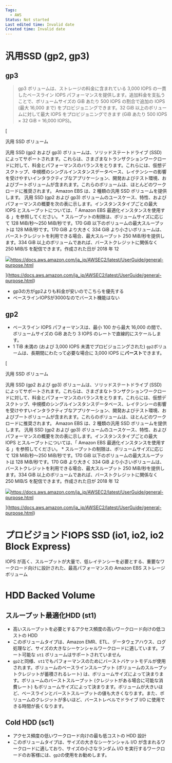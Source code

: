 ```yaml
---
Tags:
  - AWS
Status: Not started
Last edited time: Invalid date
Created time: Invalid date
---
```

# 汎用SSD (gp2, gp3)

## gp3

> gp3 ボリュームは、ストレージの料金に含まれている 3,000 IOPS の一貫したベースライン IOPS パフォーマンスを提供します。追加料金を支払うことで、ボリュームサイズの GiB あたり 500 IOPS の割合で追加の IOPS (最大 16,000 まで) をプロビジョニングできます。32 GiB 以上のボリュームに対して最大 IOPS をプロビジョニングできます (GiB あたり 500 IOPS × 32 GiB = 16,000 IOPS)。

[

汎用 SSD ボリューム

汎用 SSD (gp2 および gp3) ボリュームは、ソリッドステートドライブ (SSD) によってサポートされます。これらは、さまざまなトランザクションワークロードに対して、料金とパフォーマンスのバランスをとります。これらには、仮想デスクトップ、中規模のシングルインスタンスデータベース、レイテンシーの影響を受けやすいインタラクティブなアプリケーション、開発およびテスト環境、およびブートボリュームが含まれます。これらのボリュームは、ほとんどのワークロードに推奨されます。 Amazon EBS は、2 種類の汎用 SSD ボリュームを提供します。 汎用 SSD (gp2 および gp3) ボリュームのユースケース、特性、およびパフォーマンスの概要を次の表に示します。インスタンスタイプごとの最大 IOPS とスループットについては、「 Amazon EBS 最適化インスタンスを使用する 」を参照してください。 * スループットの制限は、ボリュームサイズに応じて 128 MiB/秒〜250 MiB/秒です。170 GiB 以下のボリュームの最大スループットは 128 MiB/秒です。170 GiB より大きく 334 GiB より小さいボリュームは、バーストクレジットを利用できる場合、最大スループット 250 MiB/秒を提供します。334 GiB 以上のボリュームであれば、バーストクレジットに関係なく 250 MIB/S を配信できます。作成された日が 2018 年 12

![](https://docs.aws.amazon.com/assets/images/favicon.ico)https://docs.aws.amazon.com/ja_jp/AWSEC2/latest/UserGuide/general-purpose.html



](https://docs.aws.amazon.com/ja_jp/AWSEC2/latest/UserGuide/general-purpose.html)

- gp3の方がgp2よりも料金が安いのでこちらを優先する
- ベースラインIOPSが3000なのでバースト機能はない

## gp2

- ベースライン IOPS パフォーマンスは、最小 100 から最大 16,000 の間で、ボリュームサイズの GiB あたり 3 IOPS のレートで直線的にスケールします。
- 1 TiB 未満の (および 3,000 IOPS 未満でプロビジョニングされた) `gp2`ボリュームは、長期間にわたって必要な場合に 3,000 IOPS に**バースト**できます。

[

汎用 SSD ボリューム

汎用 SSD (gp2 および gp3) ボリュームは、ソリッドステートドライブ (SSD) によってサポートされます。これらは、さまざまなトランザクションワークロードに対して、料金とパフォーマンスのバランスをとります。これらには、仮想デスクトップ、中規模のシングルインスタンスデータベース、レイテンシーの影響を受けやすいインタラクティブなアプリケーション、開発およびテスト環境、およびブートボリュームが含まれます。これらのボリュームは、ほとんどのワークロードに推奨されます。 Amazon EBS は、2 種類の汎用 SSD ボリュームを提供します。 汎用 SSD (gp2 および gp3) ボリュームのユースケース、特性、およびパフォーマンスの概要を次の表に示します。インスタンスタイプごとの最大 IOPS とスループットについては、「 Amazon EBS 最適化インスタンスを使用する 」を参照してください。 * スループットの制限は、ボリュームサイズに応じて 128 MiB/秒〜250 MiB/秒です。170 GiB 以下のボリュームの最大スループットは 128 MiB/秒です。170 GiB より大きく 334 GiB より小さいボリュームは、バーストクレジットを利用できる場合、最大スループット 250 MiB/秒を提供します。334 GiB 以上のボリュームであれば、バーストクレジットに関係なく 250 MIB/S を配信できます。作成された日が 2018 年 12

![](https://docs.aws.amazon.com/assets/images/favicon.ico)https://docs.aws.amazon.com/ja_jp/AWSEC2/latest/UserGuide/general-purpose.html



](https://docs.aws.amazon.com/ja_jp/AWSEC2/latest/UserGuide/general-purpose.html)

  

  

# プロビジョンドIOPS SSD (io1, io2, io2 Block Express)

IOPS が高く、スループットが大量で、低レイテンシーを必要とする、重要なワークロード向けに設計された、最高パフォーマンスの Amazon EBS ストレージボリューム

# HDD Backed Volume

## スループット最適化HDD (st1)

- 高いスループットを必要とするアクセス頻度の高いワークロード向けの低コストの HDD
- このボリュームタイプは、Amazon EMR、ETL、データウェアハウス、ログ処理など、サイズの大きなシーケンシャルワークロードに適しています。ブート可能な `st1` ボリュームはサポートされていません
- `gp2`と同様、`st1`でもパフォーマンスのためにバーストバケットモデルが使用されます。ボリュームのベースラインスループット (ボリュームのスループットクレジットが蓄積されるレート) は、ボリュームサイズによって決まります。ボリュームのバーストスループット (クレジットがある場合に可能な消費レート) もボリュームサイズによって決まります。ボリュームが大きいほど、ベースラインとバーストスループットの値も大きくなります。また、ボリュームのクレジットが多いほど、バーストレベルでドライブ I/O に使用できる時間が長くなります。

## Cold HDD (sc1)

- アクセス頻度の低いワークロード向けの最も低コストの HDD 設計
- このボリュームタイプは、サイズの大きなシーケンシャル I/O が含まれるワークロードに適しており、サイズの小さなランダム I/O を実行するワークロードのお客様には、`gp2`の使用をお勧めします。